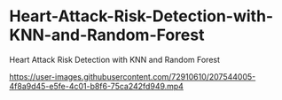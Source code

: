 # Heart-Attack-Risk-Detection-with-KNN-and-Random-Forest
Heart Attack Risk Detection with KNN and Random Forest


https://user-images.githubusercontent.com/72910610/207544005-4f8a9d45-e5fe-4c01-b8f6-75ca242fd949.mp4

